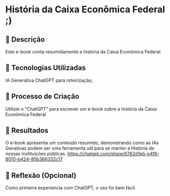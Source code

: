 # História da Caixa Econômica Federal ;)

## 📒 Descrição
Este e-book conta resumidamente a história da Caixa Econômica Federal

## 🤖 Tecnologias Utilizadas
IA Generativa ChatGPT para roteirização;

## 🧐 Processo de Criação
Utilizei o "ChatGPT" para escrever um e-book sobre a história da Caixa Econômica Federal

## 🚀 Resultados
O e-book apresenta um conteúdo resumido, demonstrando como as IAs Genativas podem ser uma ferramenta util para se manter a História de nossas instituições públicas.
https://chatgpt.com/share/6762d1eb-e4f8-8010-b424-85b366332c17
## 💭 Reflexão (Opcional)
Como primeira experiencia com ChatGPT, o uso foi bem fácil.

